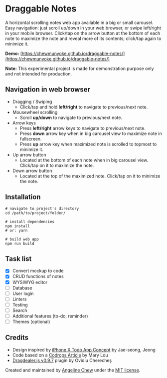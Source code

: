 # Draggable Notes

A horizontal scrolling notes web app available in a big or small carousel. Easy navigation: just scroll up/down in your web browser, or swipe left/right in your mobile browser. Click/tap on the arrow button at the bottom of each note to maximize the note and reveal more of its contents; click/tap again to minimize it.

**Demo:** [https://chewmunyoke.github.io/draggable-notes/](https://chewmunyoke.github.io/draggable-notes/)

**Note:** This experimental project is made for demonstration purpose only and not intended for production.

## Navigation in web browser

- Dragging / Swiping
	- Click/tap and hold **left/right** to navigate to previous/next note.
- Mousewheel scrolling
	- Scroll **up/down** to navigate to previous/next note.
- Arrow keys
	- Press **left/right** arrow keys to navigate to previous/next note.
	- Press **down** arrow key when in big carousel view to maximize note in fullscreen.
	- Press **up** arrow key when maximized note is scrolled to topmost to minimize it.
- Up arrow button
	- Located at the bottom of each note when in big carousel view. Click/tap on it to maximize the note.
- Down arrow button
	- Located at the top of the maximized note. Click/tap on it to minimize the note.

## Installation

```
# navigate to project's directory
cd /path/to/project/folder/

# install dependencies
npm install
# or: yarn

# build web app
npm run build
```

## Task list

- [x] Convert mockup to code
- [x] CRUD functions of notes
- [x] WYSIWYG editor
- [ ] Database
- [ ] User login
- [ ] Linters
- [ ] Testing
- [ ] Search
- [ ] Additional features (to-do, reminder)
- [ ] Themes (optional)

## Credits

* Design inspired by [iPhone X Todo App Concept](https://www.uplabs.com/posts/iphone-x-todo-concept) by Jae-seong, Jeong
* Code based on a [Codrops Article](https://tympanus.net/codrops/?p=19332) by Mary Lou
* [Dragdealer.js v0.9.7](https://github.com/skidding/dragdealer) plugin by Ovidiu Cherecheș

Created and maintained by [Angeline Chew](https://github.com/chewmunyoke) under the [MIT license](https://github.com/chewmunyoke/draggable-notes/blob/master/LICENSE).
